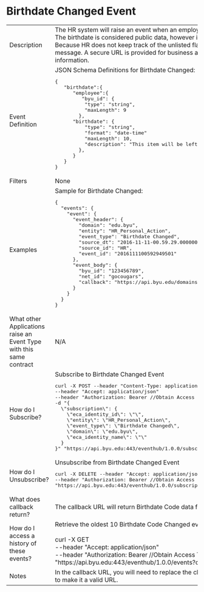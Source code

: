 # Birthdate Changed Event

<table align="center">
    <tr>
        <td>Description</td>
        <td>The HR system will raise an event when an employee's birthdate is added, changed, or deleted.<br>The birthdate is considered public data, however individuals may elect to unlist their information. Because HR does not keep track of the unlisted flag, birthdate information is not included in the event message. A secure URL is provided for business applications that are authorized to access the unlisted information.</td>
    </tr>
    <tr>
        <td>Event Definition</td>
        <td>JSON Schema Definitions for Birthdate Changed:<br><pre>{   
   "birthdate":{   
      "employee":{   
         "byu_id": {
          "type": "string",
          "maxLength": 9
		},
	  "birthdate": {
          "type": "string",
          "format": "date-time"
          "maxLength": 10,
          "description": "This item will be left blank if 'unlisted' is set to 'Y'."       
        },
      }
   }
}</pre></td>
    </tr>
    <tr>
        <td>Filters</td>
        <td>None</td>
    </tr>
    <tr>
        <td>Examples</td>
        <td>Sample for Birthdate Changed:<br><pre>{
  "events": {
    "event": {
      "event_header": {
        "domain": "edu.byu",
        "entity": "HR_Personal_Action",
        "event_type": "Birthdate Changed",
        "source_dt": "2016-11-11-00.59.29.000000",
        "source_id": "HR",
        "event_id": "2016111100592949501"
      },
      "event_body": {
        "byu_id": "123456789",
        "net_id": "gocougars",
        "callback": "https://api.byu.edu/domains/erp/hr/birthdate/v1?byu_id=123456789"
      }
    }
  }
}</pre></td>
    </tr>
    <tr>
        <td>What other Applications raise an Event Type with this same contract</td>
        <td>N/A</td>
    </tr>
    <tr>
        <td>How do I Subscribe?</td>
        <td>Subscribe to Birthdate Changed Event<br><pre>curl -X POST --header "Content-Type: application/json" 
--header "Accept: application/json" 
--header "Authorization: Bearer //Obtain Access Token in API Store//" 
-d "{
  \"subscription\": {
    \"eca_identity_id\": \"\",
    \"entity\": \"HR_Personal_Action\",
    \"event_type\": \"Birthdate Changed\",
    \"domain\": \"edu.byu\",
    \"eca_identity_name\": \"\"
  }
}" "https://api.byu.edu:443/eventhub/1.0.0/subscriptions"</pre></td>
    </tr>
    <tr>
        <td>How do I Unsubscribe?</td>
        <td>Unsubscribe from Birthdate Changed Event<br><pre>curl -X DELETE --header "Accept: application/json" 
--header "Authorization: Bearer //Obtain Access Token in API Store//"
"https://api.byu.edu:443/eventhub/1.0.0/subscriptions/edu.byu/HR_Personal_Action/Birthdate%20Changed</pre></td>
    </tr>
    <tr>
        <td>What does callback return?</td>
        <td>The callback URL will return Birthdate Code data for the specified byu_id.</td>
    </tr>
    <tr>
        <td>How do I access a history of these events?</td>
        <td>Retrieve the oldest 10 Birthdate Code Changed events from the Archive<br><br>curl -X GET<br>--header "Accept: application/json" <br>--header "Authorization: Bearer //Obtain Access Token in API Store//" <br>"https://<span></span>api.byu.edu:443/eventhub/1.0.0/events?count=10"</td>
    </tr>
    <tr>
        <td>Notes</td>
        <td>In the callback URL, you will need to replace the characters "%26" with the "&" (ampersand) character to make it a valid URL.</td>
    </tr>
</table>
